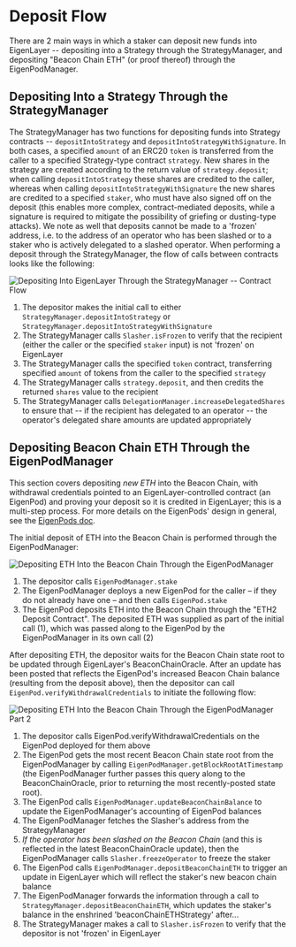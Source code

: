 
# Deposit Flow

There are 2 main ways in which a staker can deposit new funds into EigenLayer -- depositing into a Strategy through the StrategyManager, and depositing "Beacon Chain ETH" (or proof thereof) through the EigenPodManager.

## Depositing Into a Strategy Through the StrategyManager
The StrategyManager has two functions for depositing funds into Strategy contracts -- `depositIntoStrategy` and `depositIntoStrategyWithSignature`. In both cases, a specified `amount` of an ERC20 `token` is transferred from the caller to a specified Strategy-type contract `strategy`. New shares in the strategy are created according to the return value of `strategy.deposit`; when calling `depositIntoStrategy` these shares are credited to the caller, whereas when calling `depositIntoStrategyWithSignature` the new shares are credited to a specified `staker`, who must have also signed off on the deposit (this enables more complex, contract-mediated deposits, while a signature is required to mitigate the possibility of griefing or dusting-type attacks).
We note as well that deposits cannot be made to a 'frozen' address, i.e. to the address of an operator who has been slashed or to a staker who is actively delegated to a slashed operator.
When performing a deposit through the StrategyManager, the flow of calls between contracts looks like the following:

![Depositing Into EigenLayer Through the StrategyManager -- Contract Flow](images/EL_depositing.png?raw=true "Title")

1. The depositor makes the initial call to either `StrategyManager.depositIntoStrategy` or `StrategyManager.depositIntoStrategyWithSignature`
2. The StrategyManager calls `Slasher.isFrozen` to verify that the recipient (either the caller or the specified `staker` input) is not 'frozen' on EigenLayer
3. The StrategyManager calls the specified `token` contract, transferring specified `amount` of tokens from the caller to the specified `strategy`
4. The StrategyManager calls `strategy.deposit`, and then credits the returned `shares` value to the recipient
5. The StrategyManager calls `DelegationManager.increaseDelegatedShares` to ensure that -- if the recipient has delegated to an operator -- the operator's delegated share amounts are updated appropriately

## Depositing Beacon Chain ETH Through the EigenPodManager
This section covers depositing *new ETH* into the Beacon Chain, with withdrawal credentials pointed to an EigenLayer-controlled contract (an EigenPod) and proving your deposit so it is credited in EigenLayer; this is a multi-step process. For more details on the EigenPods' design in general, see the [EigenPods doc](./EigenPods.md).

The initial deposit of ETH into the Beacon Chain is performed through the EigenPodManager:

![Depositing ETH Into the Beacon Chain Through the EigenPodManager](images/EL_depositing_BeaconChainETH.png?raw=true "Title")

1. The depositor calls `EigenPodManager.stake`
2. The EigenPodManager deploys a new EigenPod for the caller – if they do not already have one – and then calls `EigenPod.stake`
3. The EigenPod deposits ETH into the Beacon Chain through the "ETH2 Deposit Contract". The deposited ETH was supplied as part of the initial call (1), which was passed along to the EigenPod by the EigenPodManager in its own call (2)

After depositing ETH, the depositor waits for the Beacon Chain state root to be updated through EigenLayer's BeaconChainOracle. After an update has been posted that reflects the EigenPod's increased Beacon Chain balance (resulting from the deposit above), then the depositor can call `EigenPod.verifyWithdrawalCredentials` to initiate the following flow:

![Depositing ETH Into the Beacon Chain Through the EigenPodManager Part 2](images/EL_depositing_BeaconChainETH_2.png?raw=true "Title")

1. The depositor calls EigenPod.verifyWithdrawalCredentials on the EigenPod deployed for them above
2. The EigenPod gets the most recent Beacon Chain state root from the EigenPodManager by calling `EigenPodManager.getBlockRootAtTimestamp` (the EigenPodManager further passes this query along to the BeaconChainOracle, prior to returning the most recently-posted state root).
3. The EigenPod calls `EigenPodManager.updateBeaconChainBalance` to update the EigenPodManager's accounting of EigenPod balances
4. The EigenPodManager fetches the Slasher's address from the StrategyManager
4. *If the operator has been slashed on the Beacon Chain* (and this is reflected in the latest BeaconChainOracle update), then the EigenPodManager calls `Slasher.freezeOperator` to freeze the staker
5. The EigenPod calls `EigenPodManager.depositBeaconChainETH` to trigger an update in EigenLayer which will reflect the staker's new beacon chain balance
6. The EigenPodManager forwards the information through a call to `StrategyManager.depositBeaconChainETH`, which updates the staker's balance in the enshrined 'beaconChainETHStrategy' after...
7. The StrategyManager makes a call to `Slasher.isFrozen` to verify that the depositor is not 'frozen' in EigenLayer
